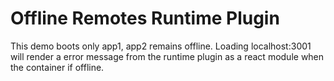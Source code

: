 # Offline Remotes Runtime Plugin


This demo boots only app1, app2 remains offline. 
Loading localhost:3001 will render a error message from the runtime plugin as a react module when the container if offline.
